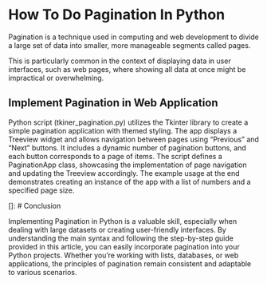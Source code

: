 # How To Do Pagination In Python

Pagination is a technique used in computing and web development to divide a large set of data into smaller, more manageable segments called pages.

This is particularly common in the context of displaying data in user interfaces, such as web pages, where showing all data at once might be impractical or overwhelming.

## Implement Pagination in Web Application

Python script (tkiner_pagination.py) utilizes the Tkinter library to create a simple pagination application with themed styling. The app displays a Treeview widget and allows navigation between pages using “Previous” and “Next” buttons. It includes a dynamic number of pagination buttons, and each button corresponds to a page of items. The script defines a PaginationApp class, showcasing the implementation of page navigation and updating the Treeview accordingly. The example usage at the end demonstrates creating an instance of the app with a list of numbers and a specified page size.

[]: # Conclusion

Implementing Pagination in Python is a valuable skill, especially when dealing with large datasets or creating user-friendly interfaces.
By understanding the main syntax and following the step-by-step guide provided in this article, you can easily incorporate pagination into your Python projects. Whether you’re working with lists, databases, or web applications, the principles of pagination remain consistent and adaptable to various scenarios.
